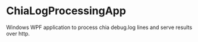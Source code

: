 # ChiaLogProcessingApp
Windows WPF application to process chia debug.log lines and serve results over http.